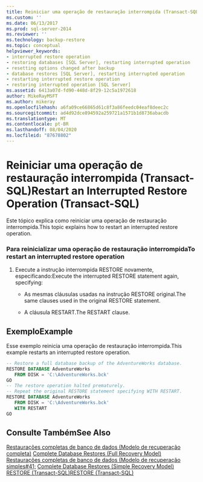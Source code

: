 ```yaml
---
title: Reiniciar uma operação de restauração interrompida (Transact-SQL) | Microsoft Docs
ms.custom: ''
ms.date: 06/13/2017
ms.prod: sql-server-2014
ms.reviewer: ''
ms.technology: backup-restore
ms.topic: conceptual
helpviewer_keywords:
- interrupted restore operation
- restoring databases [SQL Server], restarting interrupted operation
- resetting options changed after backup
- database restores [SQL Server], restarting interrupted operation
- restarting interrupted restore operation
- restoring interrupted operation [SQL Server]
ms.assetid: 6413a07d-fd90-448d-8f29-12c5a1972618
author: MikeRayMSFT
ms.author: mikeray
ms.openlocfilehash: a6fa09ce66865d61c8f3a86feedc04eaf8deec2c
ms.sourcegitcommit: ad4d92dce894592a259721a1571b1d8736abacdb
ms.translationtype: MT
ms.contentlocale: pt-BR
ms.lasthandoff: 08/04/2020
ms.locfileid: "87678802"
---
```

# <a name="restart-an-interrupted-restore-operation-transact-sql"></a><span data-ttu-id="b3745-102">Reiniciar uma operação de restauração interrompida (Transact-SQL)</span><span class="sxs-lookup"><span data-stu-id="b3745-102">Restart an Interrupted Restore Operation (Transact-SQL)</span></span>
  <span data-ttu-id="b3745-103">Este tópico explica como reiniciar uma operação de restauração interrompida.</span><span class="sxs-lookup"><span data-stu-id="b3745-103">This topic explains how to restart an interrupted restore operation.</span></span>  
  
### <a name="to-restart-an-interrupted-restore-operation"></a><span data-ttu-id="b3745-104">Para reinicializar uma operação de restauração interrompida</span><span class="sxs-lookup"><span data-stu-id="b3745-104">To restart an interrupted restore operation</span></span>  
  
1.  <span data-ttu-id="b3745-105">Execute a instrução interrompida RESTORE novamente, especificando:</span><span class="sxs-lookup"><span data-stu-id="b3745-105">Execute the interrupted RESTORE statement again, specifying:</span></span>  
  
    -   <span data-ttu-id="b3745-106">As mesmas cláusulas usadas na instrução RESTORE original.</span><span class="sxs-lookup"><span data-stu-id="b3745-106">The same clauses used in the original RESTORE statement.</span></span>  
  
    -   <span data-ttu-id="b3745-107">A cláusula RESTART.</span><span class="sxs-lookup"><span data-stu-id="b3745-107">The RESTART clause.</span></span>  
  
## <a name="example"></a><span data-ttu-id="b3745-108">Exemplo</span><span class="sxs-lookup"><span data-stu-id="b3745-108">Example</span></span>  
 <span data-ttu-id="b3745-109">Esse exemplo reinicia uma operação de restauração interrompida.</span><span class="sxs-lookup"><span data-stu-id="b3745-109">This example restarts an interrupted restore operation.</span></span>  
  
```sql  
-- Restore a full database backup of the AdventureWorks database.  
RESTORE DATABASE AdventureWorks  
   FROM DISK = 'C:\AdventureWorks.bck'  
GO  
-- The restore operation halted prematurely.  
-- Repeat the original RESTORE statement specifying WITH RESTART.  
RESTORE DATABASE AdventureWorks   
   FROM DISK = 'C:\AdventureWorks.bck'  
   WITH RESTART  
GO  
```  
  
## <a name="see-also"></a><span data-ttu-id="b3745-110">Consulte Também</span><span class="sxs-lookup"><span data-stu-id="b3745-110">See Also</span></span>  
 <span data-ttu-id="b3745-111">[Restaurações completas de banco de dados &#40;Modelo de recuperação completa&#41;](complete-database-restores-full-recovery-model.md) </span><span class="sxs-lookup"><span data-stu-id="b3745-111">[Complete Database Restores &#40;Full Recovery Model&#41;](complete-database-restores-full-recovery-model.md) </span></span>  
 <span data-ttu-id="b3745-112">[Restaurações completas de banco de dados &#40;Modelo de recuperação simples#41;](complete-database-restores-simple-recovery-model.md) </span><span class="sxs-lookup"><span data-stu-id="b3745-112">[Complete Database Restores &#40;Simple Recovery Model&#41;](complete-database-restores-simple-recovery-model.md) </span></span>  
 [<span data-ttu-id="b3745-113">RESTORE &#40;Transact-SQL&#41;</span><span class="sxs-lookup"><span data-stu-id="b3745-113">RESTORE &#40;Transact-SQL&#41;</span></span>](/sql/t-sql/statements/restore-statements-transact-sql)  
  
  
